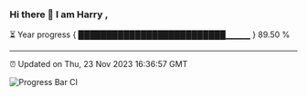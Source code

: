 ### Hi there 👋 I am Harry , 

⏳ Year progress { ██████████████████████████▁▁▁▁ } 89.50 %

---

⏰ Updated on Thu, 23 Nov 2023 16:36:57 GMT

![Progress Bar CI](https://github.com/duykhang68/duykhang68/workflows/Progress%20Bar%20CI/badge.svg)

